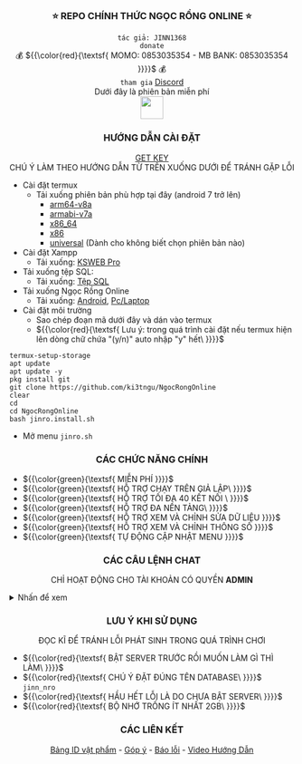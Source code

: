 <div align="center"> 
  
  ### :star: REPO CHÍNH THỨC NGỌC RỒNG ONLINE :star:
  ` tác giả: JINN1368 `<br/>
`donate`<br/>
:moneybag: ${{\color{red}{\textsf{ MOMO: 0853035354 - MB BANK: 0853035354 \}}}}\$ :moneybag:<br/>
`tham gia`
[Discord](https://discord.gg/qMGpWPFU)<br/>
Dưới đây là phiên bản miễn phí<br/>
<img style="height:40px;" src="https://img.shields.io/github/downloads/ki3tngu/NgocRongOnline/total?style=for-the-badge&label=L%C6%B0%E1%BB%A3t%20t%E1%BA%A3i&color=green"/>

### HƯỚNG DẪN CÀI ĐẶT <br/>

  [GET KEY](https://stfly.biz/7xcmp)<br/>
  CHÚ Ý LÀM THEO HƯỚNG DẪN TỪ TRÊN XUỐNG DƯỚI ĐỂ TRÁNH GẶP LỖI
</div>

- Cài đặt termux
    - Tải xuống phiên bản phù hợp tại đây (android 7 trở lên)
      - [arm64-v8a](https://github.com/termux/termux-app/releases/download/v0.119.0-beta.1/termux-app_v0.119.0-beta.1+apt-android-7-github-debug_arm64-v8a.apk)
      - [armabi-v7a](https://github.com/termux/termux-app/releases/download/v0.119.0-beta.1/termux-app_v0.119.0-beta.1+apt-android-7-github-debug_armeabi-v7a.apk)
      - [x86_64](https://github.com/termux/termux-app/releases/download/v0.119.0-beta.1/termux-app_v0.119.0-beta.1+apt-android-7-github-debug_x86_64.apk)
      - [x86](https://github.com/termux/termux-app/releases/download/v0.119.0-beta.1/termux-app_v0.119.0-beta.1+apt-android-7-github-debug_x86.apk)
      - [universal](https://github.com/termux/termux-app/releases/download/v0.119.0-beta.1/termux-app_v0.119.0-beta.1+apt-android-7-github-debug_universal.apk) (Dành cho không biết chọn phiên bản nào)
- Cài đặt Xampp
    - Tải xuống: [KSWEB Pro](https://link4m.com/vHXawV)
- Tải xuống tệp SQL:
    - Tải xuống: [Tệp SQL](https://link4m.com/QoEotX4y)
- Tải xuống Ngọc Rồng Online
  - Tải xuống: [Android](https://github.com/ki3tngu/NgocRongOnline/releases/download/Nro-APK/Android.apk), 
  [Pc/Laptop]()
- Cài đặt môi trường
  - Sao chép đoạn mã dưới đây và dán vào termux
  - ${{\color{red}{\textsf{ Lưu ý: trong quá trình cài đặt nếu termux hiện lên dòng chữ chứa "(y/n)" auto nhập "y" hết\ \}}}}\$
```
termux-setup-storage
apt update 
apt update -y
pkg install git
git clone https://github.com/ki3tngu/NgocRongOnline
clear
cd
cd NgocRongOnline 
bash jinro.install.sh
```
- Mở menu `jinro.sh`
<div align="center"> 

### CÁC CHỨC NĂNG CHÍNH
</div>

- ${{\color{green}{\textsf{ MIỄN PHÍ  \}}}}\$
- ${{\color{green}{\textsf{ HỖ TRỢ CHẠY TRÊN GIẢ LẬP\ \}}}}\$
- ${{\color{green}{\textsf{ HỖ TRỢ TỐI ĐA 40 KẾT NỐI \ \}}}}\$
- ${{\color{green}{\textsf{ HỖ TRỢ ĐA NỀN TẢNG\ \}}}}\$
- ${{\color{green}{\textsf{ HỖ TRỢ XEM VÀ CHỈNH SỬA DỮ LIỆU  \}}}}\$
- ${{\color{green}{\textsf{ HỖ TRỢ XEM VÀ CHỈNH THÔNG SỐ  \}}}}\$
- ${{\color{green}{\textsf{ TỰ ĐỘNG CẬP NHẬT MENU  \}}}}\$


<div align="center"> 

### CÁC CÂU LỆNH CHAT

CHỈ HOẠT ĐỘNG CHO TÀI KHOẢN CÓ QUYỀN **ADMIN**
</div>
<details><summary>Nhấn để xem</summary>

- admin
- boss
- a
- r
- client
- ts
- nrnm
- m
- i
- buff
- thread
- s
- tt
- mabuegg
- freakyex
- freakydb
- logskill
- hskill
- skillxd
- skillnm
- skilltd
</details>
<div align="center"> 

### LƯU Ý KHI SỬ DỤNG

ĐỌC KĨ ĐỂ TRÁNH LỖI PHÁT SINH TRONG QUÁ TRÌNH CHƠI
</div>

- ${{\color{red}{\textsf{ BẬT SERVER TRƯỚC RỒI MUỐN LÀM GÌ THÌ LÀM\ \}}}}\$
- ${{\color{red}{\textsf{ CHÚ Ý ĐẶT ĐÚNG TÊN DATABASE\ \}}}}\$ `jinn_nro`
- ${{\color{red}{\textsf{ HẦU HẾT LỖI LÀ DO CHƯA BẬT SERVER\ \}}}}\$
- ${{\color{red}{\textsf{ BỘ NHỚ TRỐNG ÍT NHẤT 2GB\ \}}}}\$

<div align="center"> 

### CÁC LIÊN KẾT
[<ins>Bảng ID vật phẩm</ins>](https://ki3tngu.github.io/NgocRongOnline/item_id.html) - 
[<ins>Góp ý</ins>](https://discord.gg/7gx9Gmcj) - 
[<ins>Báo lỗi</ins>](https://forms.gle/b1gdCX9jRrckufsK6) - 
[<ins>Video Hướng Dẫn</ins>]()<br/>
</div>
